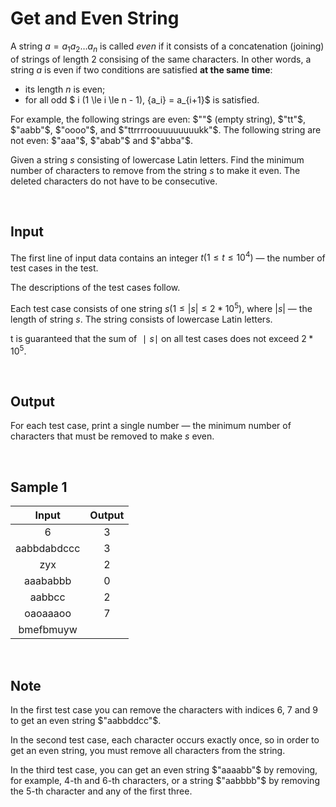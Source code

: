 # Get and Even String

A string $a=a_{1}a_{2}\ldots a_{n}$ is called ${even}$ if it consists of a concatenation (joining) of strings of length $2$ consising of the same characters. In other words, a string $a$ is even if two conditions are satisfied **at the same time**:
- its length $n$ is even;
- for all odd $ i (1 \le i \le n - 1), {a_i} = a_{i+1}$ is satisfied.

For example, the following strings are even: $""$ (empty string), $"tt"$, $"aabb"$, $"oooo"$, and $"ttrrrroouuuuuuuukk"$. The following string are not even: $"aaa"$, $"abab"$ and $"abba"$.

Given a string $s$ consisting of lowercase Latin letters. Find the minimum number of characters to remove from the string $s$ to make it even. The deleted characters do not have to be consecutive.

</br>

## Input

The first line of input data contains an integer $t(1 \le t \le 10^{4} )$ — the number of test cases in the test.

The descriptions of the test cases follow.

Each test case consists of one string $s(1 \le |s| \le 2 * 10^{5})$, where $|s|$ — the length of string $s$. The string consists of lowercase Latin letters.

t is guaranteed that the sum of $∣s∣$ on all test cases does not exceed $2*10^{5}$.

</br>

## Output

For each test case, print a single number — the minimum number of characters that must be removed to make $s$ even.

</br>

## Sample 1


| Input   | Output    |
| :---:   | :---:     |
| 6 | 3       |
| aabbdabdccc | 3       |
| zyx | 2       |
| aaababbb| 0       |
| aabbcc | 2       |
| oaoaaaoo | 7       |
| bmefbmuyw | |


</br>

## Note
 In the first test case you can remove the characters with indices $6$, $7$ and $9$ to get an even string $"aabbddcc"$.

 In the second test case, each character occurs exactly once, so in order to get an even string, you must remove all characters from the string.

 In the third test case, you can get an even string $"aaaabb"$ by removing, for example, 4-th and 6-th characters, or a string $"aabbbb"$ by removing the 5-th character and any of the first three.